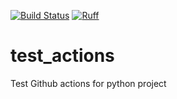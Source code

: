 [![Build Status](https://github.com/drodarie/test_actions/actions/workflows/release.yml/badge.svg)](https://github.com/drodarie/test_actions/actions/workflows/release.yml)
[![Ruff](https://img.shields.io/endpoint?url=https://raw.githubusercontent.com/astral-sh/ruff/main/assets/badge/v2.json)](https://github.com/astral-sh/ruff)

# test_actions
Test Github actions for python project
